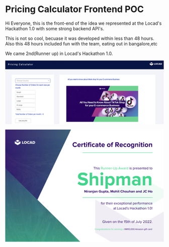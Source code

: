 # Pricing Calculator Frontend POC

Hi Everyone, this is the front-end of the idea we represented at the Locad's Hackathon 1.0 with some strong backend API's.
 
  This is not so cool, becuase it was developed within less than 48 hours. Also this 48 hours included fun with the team, eating out in bangalore,etc

  We came 2nd(Runner up) in Locad's Hackathon 1.0.

![Screenshot](screenshot1.png)


![Screenshot](runner_up.png)
